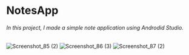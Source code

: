 # NotesApp
###### In this project, I made a simple note application using Androdid Studio.

![Screenshot_85 (2)](https://user-images.githubusercontent.com/58405854/203347912-744bd10e-c28b-4fdb-b771-e7a33d537334.png)
![Screenshot_86 (3)](https://user-images.githubusercontent.com/58405854/203348018-7deb0d03-fa38-4eac-aac4-a5d265e9a967.png)
![Screenshot_87 (2)](https://user-images.githubusercontent.com/58405854/203348044-65592a1a-d8ed-422d-9088-47b189968af2.png)


